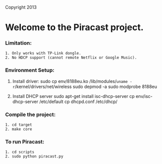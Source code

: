 Copyright 2013

Welcome to the Piracast project. 
=========

### Limitation: 
    1. Only works with TP-Link dongle.
    2. No HDCP support (cannot remote Netflix or Google Music). 

### Environment Setup: 
1. Install driver: 
	sudo cp env/8188eu.ko /lib/modules/`uname -r`/kernel/drivers/net/wireless
   	sudo depmod -a
   	sudo modprobe 8188eu

2. Install DHCP server
	sudo apt-get install isc-dhcp-server
	cp env/isc-dhcp-server /etc/default
	cp dhcpd.conf /etc/dhcp/

### Compile the project: 
    1. cd target
    2. make core

### To run Piracast:
    1. cd scripts
    2. sudo python piracast.py
